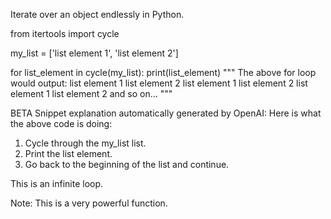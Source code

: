 Iterate over an object endlessly in Python.


from itertools import cycle

my_list = ['list element 1', 'list element 2']

for list_element in cycle(my_list):
    print(list_element)
"""
The above for loop would output:
list element 1
list element 2
list element 1
list element 2
list element 1
list element 2
and so on...
"""



BETA Snippet explanation automatically generated by OpenAI:
Here is what the above code is doing:
1. Cycle through the my_list list.
2. Print the list element.
3. Go back to the beginning of the list and continue.

This is an infinite loop.

Note: This is a very powerful function.
